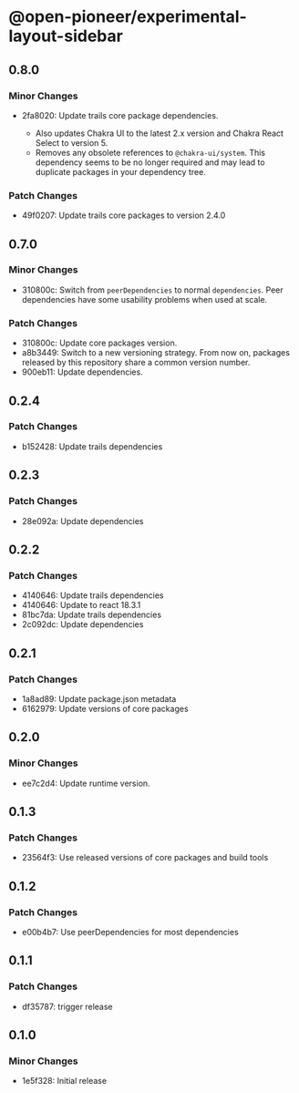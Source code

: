# @open-pioneer/experimental-layout-sidebar

## 0.8.0

### Minor Changes

-   2fa8020: Update trails core package dependencies.

    -   Also updates Chakra UI to the latest 2.x version and Chakra React Select to version 5.
    -   Removes any obsolete references to `@chakra-ui/system`.
        This dependency seems to be no longer required and may lead to duplicate packages in your dependency tree.

### Patch Changes

-   49f0207: Update trails core packages to version 2.4.0

## 0.7.0

### Minor Changes

-   310800c: Switch from `peerDependencies` to normal `dependencies`. Peer dependencies have some usability problems when used at scale.

### Patch Changes

-   310800c: Update core packages version.
-   a8b3449: Switch to a new versioning strategy.
    From now on, packages released by this repository share a common version number.
-   900eb11: Update dependencies.

## 0.2.4

### Patch Changes

-   b152428: Update trails dependencies

## 0.2.3

### Patch Changes

-   28e092a: Update dependencies

## 0.2.2

### Patch Changes

-   4140646: Update trails dependencies
-   4140646: Update to react 18.3.1
-   81bc7da: Update trails dependencies
-   2c092dc: Update dependencies

## 0.2.1

### Patch Changes

-   1a8ad89: Update package.json metadata
-   6162979: Update versions of core packages

## 0.2.0

### Minor Changes

-   ee7c2d4: Update runtime version.

## 0.1.3

### Patch Changes

-   23564f3: Use released versions of core packages and build tools

## 0.1.2

### Patch Changes

-   e00b4b7: Use peerDependencies for most dependencies

## 0.1.1

### Patch Changes

-   df35787: trigger release

## 0.1.0

### Minor Changes

-   1e5f328: Initial release
